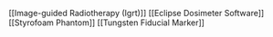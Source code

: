 [[Image-guided Radiotherapy (Igrt)]]
[[Eclipse Dosimeter Software]]
[[Styrofoam Phantom]]
[[Tungsten Fiducial Marker]]
